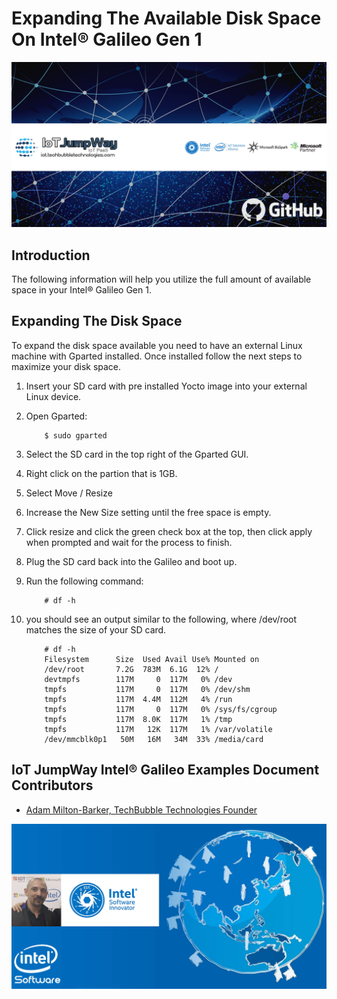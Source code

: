 # Expanding The Available Disk Space On Intel® Galileo Gen 1

![TechBubble IoT JumpWay Docs](../../images/main/IoT-Jumpway.jpg)  

## Introduction

The following information will help you utilize the full amount of available space in your Intel® Galileo Gen 1.

## Expanding The Disk Space

To expand the disk space available you need to have an external Linux machine with Gparted installed. Once installed follow the next steps to maximize your disk space.

1. Insert your SD card with pre installed Yocto image into your external Linux device.

2. Open Gparted:

    ```
        $ sudo gparted
    ```

3. Select the SD card in the top right of the Gparted GUI.

4. Right click on the partion that is 1GB.

5. Select Move / Resize

6. Increase the New Size setting until the free space is empty.

7. Click resize and click the green check box at the top, then click apply when prompted and wait for the process to finish.

8. Plug the SD card back into the Galileo and boot up.

9. Run the following command:

    ```
        # df -h
    ```

10. you should see an output similar to the following, where /dev/root matches the size of your SD card.

    ```
        # df -h
        Filesystem      Size  Used Avail Use% Mounted on
        /dev/root       7.2G  783M  6.1G  12% /
        devtmpfs        117M     0  117M   0% /dev
        tmpfs           117M     0  117M   0% /dev/shm
        tmpfs           117M  4.4M  112M   4% /run
        tmpfs           117M     0  117M   0% /sys/fs/cgroup
        tmpfs           117M  8.0K  117M   1% /tmp
        tmpfs           117M   12K  117M   1% /var/volatile
        /dev/mmcblk0p1   50M   16M   34M  33% /media/card
    ```

## IoT JumpWay Intel® Galileo Examples Document Contributors

- [Adam Milton-Barker, TechBubble Technologies Founder](https://github.com/AdamMiltonBarker "Adam Milton-Barker, TechBubble Technologies Founder")

![Adam Milton-Barker,  Intel Software Innovator](../../images/main/Intel-Software-Innovator.jpg)  



